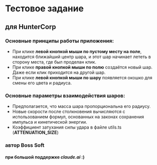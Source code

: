 # Тестовое задание
## для HunterCorp

### Основные принципы работы приложения:
- При клике **левой кнопкой мыши по пустому месту на поле**, находится ближайший центр шара,   и этот шар начинает лететь в сторону места, где был проделан клик.
- При клике **правой кнопкой мыши по полю** создаётся новый шар. Даже если клик приходится на  другой шар.
- При клике **левой кнопкой мыши по шару** появляется окошко для смены его цвета и радиуса.

### Основные параметры взаимодействия шаров:
  - Предполагается, что масса шара пропорциональна его радиусу.
  - Новые скорости после столкновения вычисляются с использованием формул, основанных на законах сохранения импульса и кинетической энергии.
  - Коэффициент затухания силы удара в файле utils.ts (**ATTENUATION_SIZE**)

### автор Boss Soft
#### при большой поддержке *claude.ai* :)